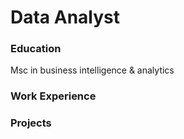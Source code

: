 # Data Analyst

### Education
Msc in business intelligence & analytics

### Work Experience

### Projects
